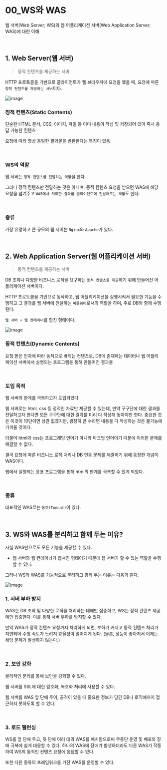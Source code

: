 # 00_WS와 WAS

웹 서버(Web Server; WS)와 웹 어플리케이션 서버(Web Application Server; WAS)에 대한 이해

<br>

## 1. Web Server(웹 서버)

> 정적 컨텐츠를 제공하는 서버

HTTP 프로토콜을 기반으로 클라이언트가 웹 브라우저에 요청을 했을 때, 요청에 따른 `정적 컨텐츠를 제공하는 서버`이다.

![image](https://github.com/siwon-park/Problem_Solving/assets/93081720/fc256e9a-0333-48c3-962e-3e9a90517cb5)

### 정적 컨텐츠(Static Contents)

단순한 HTML 문서, CSS, 이미지, 파일 등 이미 내용이 작성 및 저장되어 있어 즉시 응답 가능한 컨텐츠

요청에 따라 항상 동일한 결과물을 반환한다는 특징이 있음

<br>

### WS의 역할

웹 서버는 `정적 컨텐츠를 전달하는 역할`을 한다.

그러나 정적 컨텐츠만 전달하는 것은 아니며, 동적 컨텐츠 요청을 받으면 WAS에 해당 요청을 넘겨주고 `WAS에서 처리한 결과를 클라이언트에 전달해주는 역할`도 한다.

<br>

### 종류

가장 유명하고 큰 규모의 웹 서버는 `Nginx`와 `Apache`가 있다.

<br>

## 2. Web Application Server(웹 어플리케이션 서버)

> 동적 컨텐츠를 제공하는 서버

DB 조회나 다양한 비즈니스 로직을 요구하는 `동적 컨텐츠를 제공`하기 위해 만들어진 어플리케이션 서버이다.

HTTP 프로토콜을 기반으로 동작하고, 웹 어플리케이션을 실행시켜서 필요한 기능을 수행하고 그 결과를 웹 서버에 전달하는 `미들웨어`로서의 역할을 하며, 주로 DB와 함께 수행된다.

`웹 서버 + 웹 컨테이너`를 합친 형태이다.

![image](https://github.com/siwon-park/Problem_Solving/assets/93081720/005f1ebe-83cb-4c04-8a78-e445dfa88bd4)

### 동적 컨텐츠(Dynamic Contents)

요청 받은 인자에 따라 동적으로 바뀌는 컨텐츠로, DB에 존재하는 데이터나 웹 어플리케이션 서버에서 실행되는 프로그램을 통해 만들어진 결과물

<br>

### 도입 목적

웹 서버의 한계를 극복하고자 도입되었다.

웹 서버로는 html, css 등 정적인 자료만 제공할 수 있는데, 만약 구구단에 대한 결과를 전달하고자 한다면 모든 구구단에 대한 결과를 미리 다 작성해 놓아야만 한다. 중요한 것은 이것이 10단이면 상관 없겠지만, 굉장히 큰 수라면 내용을 다 작성하는 것은 불가능에 가까울 것이다.

더불어 html과 css는 프로그래밍 언어가 아니라 마크업 언어이기 때문에 이러한 문제를 해결할 수 없다.

결국 요청에 따른 비즈니스 로직 처리나 DB 연동 문제를 해결하기 위해 등장한 개념이 WAS이다.

웹에서 실행되는 응용 프로그램을 통해 html의 한계를 극복할 수 있게 되었다.

<br>

### 종류

대표적인 WAS로는 `톰캣(Tomcat)`이 있다.

<br>

## 3. WS와 WAS를 분리하고 함께 두는 이유?

사실 WAS만으로도 모든 기능을 제공할 수 있다.

- 웹 서버와 웹 컨테이너가 합쳐진 형태이기 때문에 웹 서버가 할 수 있는 역할을 수행할 수 있다.

그러나 WS와 WAS를 기능적으로 분리하고 함께 두는 이유는 다음과 같다.

![image](https://github.com/siwon-park/Problem_Solving/assets/93081720/2a084241-554e-4f7b-ad38-c293c932fedd)

### 1. 서버 부하 방지

WAS는 DB 조회 및 다양한 로직을 처리하는 데에만 집중하고, WS는 정적 컨텐츠 제공에만 집중한다. 이를 통해 서버 부하를 방지할 수 있다.

만약 WAS가 정적 컨텐츠 요청까지 처리하게 되면, 부하가 커지고 동적 컨텐츠 처리가 지연되어 수행 속도가 느려져 효율성이 떨어지게 된다. (물론, 성능이 좋아져서 이제는 해당 문제가 발생하지 않는다.)

<br>

### 2. 보안 강화

물리적인 분리를 통해 보안을 강화할 수 있다.

웹 서버를 SSL에 대한 암호화, 복호화 처리에 사용할 수 있다.

웹 서버를 WAS 앞 단에 두어, 공격이 있을 때 중요한 정보가 담긴 DB나 로직에까지 접근하지 못하도록 할 수 있다.

<br>

### 3. 로드 밸런싱

WS를 앞 단에 두고, 뒷 단에 여러 대의 WAS를 배치함으로써 무중단 운영 및 배포와 장애 극복에 쉽게 대응할 수 있다. 하나의 WAS에 장애가 발생하더라도 다른 WAS가 작동하여 WS의 동적인 컨텐츠 요청에 응답할 수 있다.

또한 다른 종류의 프레임워크를 가진 WAS를 운영할 수 있다.